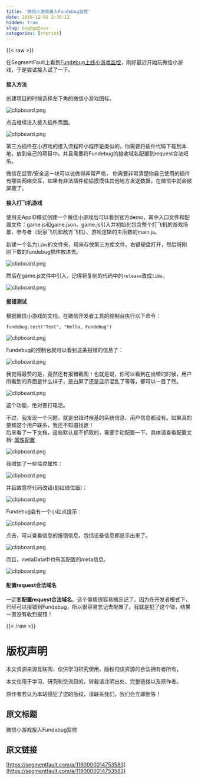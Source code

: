 ```yaml
---
title: '微信小游戏接入Fundebug监控' 
date: 2018-12-01 2:30:12
hidden: true
slug: osg0gq5xvv
categories: [reprint]
---
```


{{< raw >}}

                    
<p>在SegmentFault上看到<a href="https://segmentfault.com/p/1210000014719565">Fundebug上线小游戏监控</a>，刚好最近开始玩微信小游戏，于是尝试接入试了一下。</p>
<h4>接入方法</h4>
<p>创建项目的时候选择左下角的微信小游戏图标。</p>
<p><span class="img-wrap"><img data-src="/img/bV94bJ?w=928&amp;h=756" src="https://static.alili.tech/img/bV94bJ?w=928&amp;h=756" alt="clipboard.png" title="clipboard.png" style="cursor: pointer;"></span></p>
<p>点击继续进入接入插件页面。</p>
<p><span class="img-wrap"><img data-src="/img/bV94bS?w=2068&amp;h=978" src="https://static.alili.tech/img/bV94bS?w=2068&amp;h=978" alt="clipboard.png" title="clipboard.png" style="cursor: pointer;"></span></p>
<p>第三方插件在小游戏的接入流程和小程序是类似的，你需要将插件代码下载到本地，放到自己的项目中。并且需要将Fundebug的接收域名配置到request合法域名。</p>
<p>微信在监管/安全这一块可以说做得非常严格， 你需要非常清楚你自己使用的插件有哪些网络交互，如果有非法插件偷偷摸摸往其他地方发送数据，在微信中就会被屏蔽了。</p>
<h4>接入打飞机游戏</h4>
<p>使用无AppID模式创建一个微信小游戏后可以看到官方demo，其中入口文件和配置文件：game.js和game.json。game.js引入并初始化包含整个打飞机的游戏场景、参与者（玩家飞机和敌方飞机）、游戏逻辑的主函数的main.js。</p>
<p>新建一个名为<code>libs</code>的文件夹，用来存放第三方库文件。右键硬盘打开，然后将刚刚下载的fundebug插件放进去。</p>
<p><span class="img-wrap"><img data-src="/img/bV94b7?w=800&amp;h=483" src="https://static.alili.tech/img/bV94b7?w=800&amp;h=483" alt="clipboard.png" title="clipboard.png" style="cursor: pointer;"></span></p>
<p>然后在game.js文件中引入，记得将复制的代码中的<code>release</code>改成<code>libs</code>。</p>
<p><span class="img-wrap"><img data-src="/img/bV94cb?w=808&amp;h=324" src="https://static.alili.tech/img/bV94cb?w=808&amp;h=324" alt="clipboard.png" title="clipboard.png" style="cursor: pointer;"></span></p>
<h4>报错测试</h4>
<p>根据微信小游戏的文档，在微信开发者工具的控制台执行以下命令：</p>
<div class="widget-codetool" style="display:none;">
      <div class="widget-codetool--inner">
      <span class="selectCode code-tool" data-toggle="tooltip" data-placement="top" title="" data-original-title="全选"></span>
      <span type="button" class="copyCode code-tool" data-toggle="tooltip" data-placement="top" data-clipboard-text="fundebug.test(&quot;Test&quot;, &quot;Hello, Fundebug&quot;)" title="" data-original-title="复制"></span>
      <span type="button" class="saveToNote code-tool" data-toggle="tooltip" data-placement="top" title="" data-original-title="放进笔记"></span>
      </div>
      </div><pre class="javascript hljs"><code class="js" style="word-break: break-word; white-space: initial;">fundebug.test(<span class="hljs-string">"Test"</span>, <span class="hljs-string">"Hello, Fundebug"</span>)</code></pre>
<p><span class="img-wrap"><img data-src="/img/bV94cj?w=1449&amp;h=269" src="https://static.alili.tech/img/bV94cj?w=1449&amp;h=269" alt="clipboard.png" title="clipboard.png" style="cursor: pointer;"></span></p>
<p>Fundebug的控制台就可以看到这条报错的信息了：</p>
<p><span class="img-wrap"><img data-src="/img/bV94cA?w=1137&amp;h=566" src="https://static.alili.tech/img/bV94cA?w=1137&amp;h=566" alt="clipboard.png" title="clipboard.png" style="cursor: pointer;"></span></p>
<p>我觉得最赞的是，竟然还有报错截图！也就是说，你可以看到在出错的时候，用户所看到的界面是什么样子，是白屏了还是显示混乱了等等，都可以一目了然。</p>
<p><span class="img-wrap"><img data-src="/img/bV94cF?w=852&amp;h=672" src="https://static.alili.tech/img/bV94cF?w=852&amp;h=672" alt="clipboard.png" title="clipboard.png" style="cursor: pointer;"></span></p>
<p>这个功能，绝对要打电话。</p>
<p>不过，我发现一个问题，就是出错时候基的系统信息、用户信息都没有。如果真的要和这个用户联系，我还不知道找谁！<br>后来看了一下文档，这些默认是不抓取的，需要手动配置一下。具体请查看配置文档: <a href="https://docs.fundebug.com/notifier/wegame/customize/" rel="nofollow noreferrer" target="_blank">属性配置</a></p>
<p><span class="img-wrap"><img data-src="/img/bV94cM?w=1017&amp;h=523" src="https://static.alili.tech/img/bV94cM?w=1017&amp;h=523" alt="clipboard.png" title="clipboard.png" style="cursor: pointer;"></span></p>
<p>我增加了一些监控属性：</p>
<p><span class="img-wrap"><img data-src="/img/bV94cQ?w=863&amp;h=310" src="https://static.alili.tech/img/bV94cQ?w=863&amp;h=310" alt="clipboard.png" title="clipboard.png" style="cursor: pointer;"></span></p>
<p>并且故意将代码改错(划红线位置)：</p>
<p><span class="img-wrap"><img data-src="/img/bV94cU?w=1796&amp;h=1184" src="https://static.alili.tech/img/bV94cU?w=1796&amp;h=1184" alt="clipboard.png" title="clipboard.png" style="cursor: pointer;"></span></p>
<p>Fundebug会有一个小红点提示：</p>
<p><span class="img-wrap"><img data-src="/img/bV94c6?w=417&amp;h=42" src="https://static.alili.tech/img/bV94c6?w=417&amp;h=42" alt="clipboard.png" title="clipboard.png" style="cursor: pointer;"></span></p>
<p>点击，可以查看信息的报错信息，包括设备信息都显示出来了。</p>
<p><span class="img-wrap"><img data-src="/img/bV94de?w=1267&amp;h=740" src="https://static.alili.tech/img/bV94de?w=1267&amp;h=740" alt="clipboard.png" title="clipboard.png" style="cursor: pointer;"></span></p>
<p>而且，metaData中也有我配置的meta信息。</p>
<p><span class="img-wrap"><img data-src="/img/bV94dk?w=377&amp;h=189" src="https://static.alili.tech/img/bV94dk?w=377&amp;h=189" alt="clipboard.png" title="clipboard.png" style="cursor: pointer;"></span></p>
<h4>配置request合法域名</h4>
<p>一定要<strong>配置request合法域名</strong>。这个事情很容易搞忘记了。因为在开发者模式下，已经可以报错到Fundebug，所以很容易忘记去配置了。我就是犯了这个错，结果一直没有收到报错！</p>

                
{{< /raw >}}

# 版权声明
本文资源来源互联网，仅供学习研究使用，版权归该资源的合法拥有者所有，

本文仅用于学习、研究和交流目的。转载请注明出处、完整链接以及原作者。

原作者若认为本站侵犯了您的版权，请联系我们，我们会立即删除！

## 原文标题
微信小游戏接入Fundebug监控

## 原文链接
[https://segmentfault.com/a/1190000014753583](https://segmentfault.com/a/1190000014753583)

